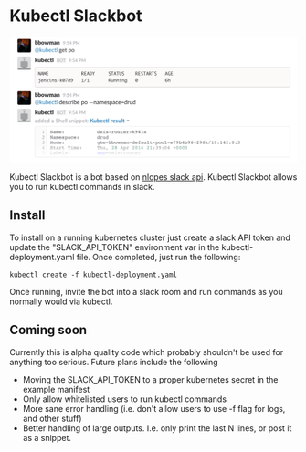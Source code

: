 # Kubectl Slackbot

![kubectl slackbot being used in the slack client](img/slack.png)

Kubectl Slackbot is a bot based on [nlopes slack api](github.com/nlopes/slack). Kubectl Slackbot allows you to run kubectl commands in slack.

## Install

To install on a running kubernetes cluster just create a slack API token and update the "SLACK_API_TOKEN" environment var in the kubectl-deployment.yaml file. Once completed, just run the following:

```
kubectl create -f kubectl-deployment.yaml
```

Once running, invite the bot into a slack room and run commands as you normally would via kubectl.

## Coming soon

Currently this is alpha quality code which probably shouldn't be used for anything too serious. Future plans include the following

* Moving the SLACK_API_TOKEN to a proper kubernetes secret in the example manifest
* Only allow whitelisted users to run kubectl commands
* More sane error handling (i.e. don't allow users to use -f flag for logs, and other stuff)
* Better handling of large outputs. I.e. only print the last N lines, or post it as a snippet.

